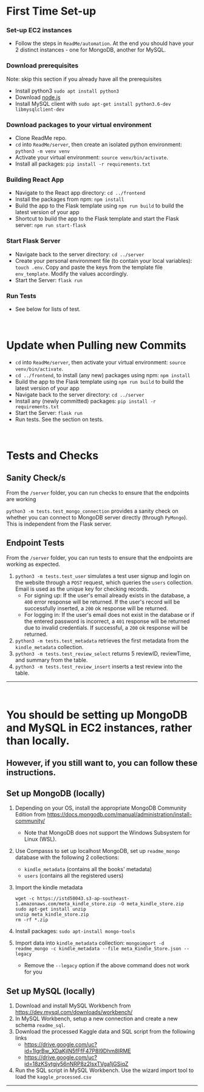 # First Time Set-up

### Set-up EC2 instances

- Follow the steps in `ReadMe/automation`. At the end you should have your 2 distinct instances - one for MongoDB, another for MySQL.

### Download prerequisites

Note: skip this section if you already have all the prerequisites

- Install python3 `sudo apt install python3`
- Download [node.js](https://nodejs.org/en/download/)
- Install MySQL client with `sudo apt-get install python3.6-dev libmysqlclient-dev`

### Download packages to your virtual environment

- Clone ReadMe repo.
- `cd` into `ReadMe/server`, then create an isolated python environment: `python3 -m venv venv`
- Activate your virtual environment: `source venv/bin/activate`. 
- Install all packages: `pip install -r requirements.txt`

### Building React App

- Navigate to the React app directory: `cd ../frontend`
- Install the packages from npm: `npm install`
- Build the app to the Flask template using `npm run build` to build the latest version of your app
- Shortcut to build the app to the Flask template and start the Flask server: `npm run start-flask`

### Start Flask Server

- Navigate back to the server directory: `cd ../server`
- Create your personal environment file (to contain your local variables): `touch .env`. Copy and paste the keys from the template file `env_template`. Modify the values accordingly.
- Start the Server: `flask run`

### Run Tests

- See below for lists of test.

<br>

# Update when Pulling new Commits

- `cd` into `ReadMe/server`, then activate your virtual environment: `source venv/bin/activate`. 
- `cd ../frontend`, to install (any new) packages using npm: `npm install`
- Build the app to the Flask template using `npm run build` to build the latest version of your app
- Navigate back to the server directory: `cd ../server`
- Install any (newly committed) packages: `pip install -r requirements.txt`
- Start the Server: `flask run`
- Run tests. See the section on tests.



<br>

# Tests and Checks

## Sanity Check/s

From the `/server` folder, you can run checks to ensure that the endpoints are working

`python3 -m tests.test_mongo_connection` provides a sanity check on whether you can connect to MongoDB server directly (through `PyMongo`). This is independent from the Flask server. 

## Endpoint Tests

From the `/server` folder, you can run tests to ensure that the endpoints are working as expected.

1. `python3 -m tests.test_user` simulates a test user signup and login on the website through a `POST` request, which queries the `users` collection. Email is used as the unique key for checking records.
   - For signing up: If the user's email already exists in the database, a `400` error response will be returned. If the user's record will be successfully inserted, a `200` ok response will be returned.
   - For logging in: If the user's email does not exist in the database or if the entered password is incorrect, a `401` response will be returned due to invalid credentials. If successful, a `200` ok response will be returned.
2. `python3 -m tests.test_metadata` retrieves the first metadata from the `kindle_metadata` collection.
3. `python3 -m tests.test_review_select` returns 5 reviewID, reviewTime, and summary from the table.
4. `python3 -m tests.test_review_insert` inserts a test review into the table.





<hr>

<br>

# You should be setting up MongoDB and MySQL in EC2 instances, rather than locally.

## However, if you still want to, you can follow these instructions.

## Set up MongoDB (locally)

1. Depending on your OS, install the appropriate MongoDB Community Edition from https://docs.mongodb.com/manual/administration/install-community/
   
   - Note that MongoDB does not support the Windows Subsystem for Linux (WSL).
2. Use Compasss to set up localhost MongoDB, set up `readme_mongo` database with the following 2 collections:
   - `kindle_metadata` (contains all the books' metadata)
   - `users` (contains all the registered users)
3. Import the kindle metadata
   ```
   wget -c https://istd50043.s3-ap-southeast-1.amazonaws.com/meta_kindle_store.zip -O meta_kindle_store.zip
   sudo apt-get install unzip
   unzip meta_kindle_store.zip
   rm -rf *.zip
   ```
4. Install packages: `sudo apt-install mongo-tools`
5. Import data into `kindle_metadata` collection: `mongoimport -d readme_mongo -c kindle_metadata --file meta_Kindle_Store.json --legacy`
   
   - Remove the `--legacy` option if the above command does not work for you

## Set up MySQL (locally)

1. Download and install MySQL Workbench from https://dev.mysql.com/downloads/workbench/
2. In MySQL Workbench, setup a new connection and create a new schema `readme_sql`.
3. Download the processed Kaggle data and SQL script from the following links
   - https://drive.google.com/uc?id=1lgrBw_XDaKjlN5fFfF47P8l9Dhm8IRME
   - https://drive.google.com/uc?id=18zKSytgjy56nNRP8z2IsxTVga1jGSiqZ
4. Run the SQL script in MySQL Workbench. Use the wizard import tool to load the `kaggle_processed.csv`

<hr>
